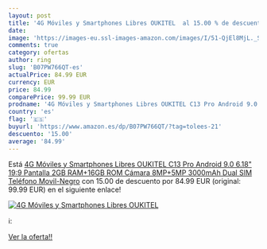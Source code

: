 ```yaml
---
layout: post
title: '4G Móviles y Smartphones Libres OUKITEL  al 15.00 % de descuento'
date: 
image: 'https://images-eu.ssl-images-amazon.com/images/I/51-QjEl8MjL._SL200_.jpg'
comments: true
category: ofertas
author: ring
slug: 'B07PW766QT-es'
actualPrice: 84.99 EUR
currency: EUR
price: 84.99
comparePrice: 99.99 EUR
prodname: '4G Móviles y Smartphones Libres OUKITEL C13 Pro Android 9.0  6.18" 19:9 Pantalla  2GB RAM+16GB ROM Cámara 8MP+5MP 3000mAh Dual SIM Teléfono Movil-Negro'
country: 'es'
flag: '🇪🇸'
buyurl: 'https://www.amazon.es/dp/B07PW766QT/?tag=tolees-21'
descuento: '15.00'
average: '84.99'
---
```


Está [4G Móviles y Smartphones Libres OUKITEL C13 Pro Android 9.0  6.18" 19:9 Pantalla  2GB RAM+16GB ROM Cámara 8MP+5MP 3000mAh Dual SIM Teléfono Movil-Negro](https://www.amazon.es/dp/B07PW766QT/?tag=tolees-21) con 15.00 de descuento por 84.99 EUR (original: 99.99 EUR) en el siguiente enlace!

[![4G Móviles y Smartphones Libres OUKITEL ](https://images-eu.ssl-images-amazon.com/images/I/51-QjEl8MjL._SL200_.jpg)](https://www.amazon.es/dp/B07PW766QT/?tag=tolees-21)

ℹ️:


[Ver la oferta!!](https://www.amazon.es/dp/B07PW766QT/?tag=tolees-21)
